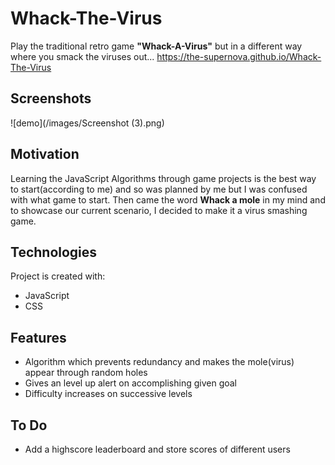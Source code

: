 # Whack-The-Virus
Play the traditional retro game **"Whack-A-Virus"** but in a different way where you smack the viruses out...
https://the-supernova.github.io/Whack-The-Virus

## Screenshots
![demo](/images/Screenshot (3).png)
## Motivation
Learning the JavaScript Algorithms through game projects is the best way to start(according to me) and so was planned by me but I was confused with what game to start.
Then came the word **Whack a mole** in my mind and to showcase our current scenario, I decided to make it a virus smashing game.
## Technologies
Project is created with:
* JavaScript
* CSS
## Features
* Algorithm which prevents redundancy and makes the mole(virus) appear through random holes
* Gives an level up alert on accomplishing given goal
* Difficulty increases on successive levels
## To Do
* Add a highscore leaderboard and store scores of different users
